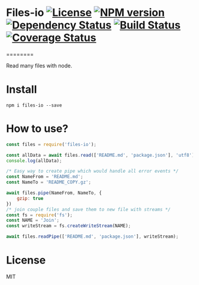 # Files-io [![License][LicenseIMGURL]][LicenseURL] [![NPM version][NPMIMGURL]][NPMURL] [![Dependency Status][DependencyStatusIMGURL]][DependencyStatusURL] [![Build Status][BuildStatusIMGURL]][BuildStatusURL] [![Coverage Status][CoverageIMGURL]][CoverageURL]
========

[NPMIMGURL]:                https://img.shields.io/npm/v/files-io.svg?style=flat
[BuildStatusIMGURL]:        https://img.shields.io/travis/coderaiser/files-io/master.svg?style=flat
[DependencyStatusIMGURL]:   https://img.shields.io/david/coderaiser/files-io.svg?style=flat
[LicenseIMGURL]:            https://img.shields.io/badge/license-MIT-317BF9.svg?style=flat
[NPMURL]:                   https://npmjs.org/package/files-io "npm"
[BuildStatusURL]:           https://travis-ci.org/coderaiser/files-io  "Build Status"
[DependencyStatusURL]:      https://david-dm.org/coderaiser/files-io "Dependency Status"
[LicenseURL]:               https://tldrlegal.com/license/mit-license "MIT License"

[CoverageURL]:              https://coveralls.io/github/coderaiser/readify?branch=master
[CoverageIMGURL]:           https://coveralls.io/repos/coderaiser/readify/badge.svg?branch=master&service=github

Read many files with node.

# Install

`npm i files-io --save`

# How to use?

```js
const files = require('files-io');

const allData = await files.read(['README.md', 'package.json'], 'utf8');
console.log(allData);

/* Easy way to create pipe which would handle all error events */
const NameFrom = 'README.md';
const NameTo = 'README_COPY.gz';

await files.pipe(NameFrom, NameTo, {
    gzip: true
})
/* join couple files and save them to new file with streams */
const fs = require('fs');
const NAME = 'Join';
const writeStream = fs.createWriteStream(NAME);

await files.readPipe(['README.md', 'package.json'], writeStream);
```

# License

MIT


